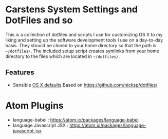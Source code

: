 # Carstens System Settings and DotFiles and so

This is a collection of dotfiles and scripts I use for customizing OS X to my liking and setting up the software development tools I use on a day-to-day basis. They should be cloned to your home directory so that the path is `~/dotfiles/`.  The included setup script creates symlinks from your home directory to the files which are located in `~/dotfiles/`.

## Features

- Sensible [OS X defaults](setup-osx.sh) Based on https://github.com/nicksp/dotfiles/


# Atom Plugins

- language-babel : https://atom.io/packages/language-babel
- language Javascript JSX : https://atom.io/packages/language-javascript-jsx
